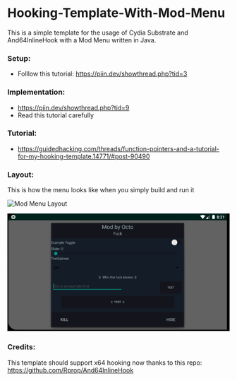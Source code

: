 # Hooking-Template-With-Mod-Menu

This is a simple template for the usage of Cydia Substrate and And64InlineHook with a Mod Menu written in Java.

### Setup:
* Folllow this tutorial: https://piin.dev/showthread.php?tid=3

### Implementation:
* https://piin.dev/showthread.php?tid=9
* Read this tutorial carefully 

### Tutorial:
* https://guidedhacking.com/threads/function-pointers-and-a-tutorial-for-my-hooking-template.14771/#post-90490

### Layout:
This is how the menu looks like when you simply build and run it 

![Mod Menu Layout](Images/MenuShowcase.gif)

![Mod Menu Layout](Images/ModMenu.PNG)

### Credits:
This template should support x64 hooking now thanks to this repo:
https://github.com/Rprop/And64InlineHook
